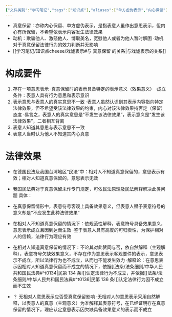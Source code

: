 ```yaml
---
{"文件类别":"学习笔记","tags":["知识点"],"aliases":["单方虚伪表示","内心保留"],"dg-publish":true,"permalink":"/学习笔记/知识点cheese/真意保留/","dgPassFrontmatter":true}
---
```


- 真意保留：亦称内心保留、单方虚伪表示，是指表意人虽作出意思表示，但内心有所保留，不希望依表示内容发生法律效果
- 动机：欺骗他人、激怒他人、博取美名，宽慰他人或者为他人暂时解困
·动机对于真意保留法律行为的效力判断并无影响
-  [[学习笔记/知识点cheese/戏谑表示#与 真意保留 的关系\|与戏谑表示的关系]]
# 构成要件
1. 存在一项意思表示
·真意保留时的表示具备特定的表示意义（效果意义）
·成立条件：表意人具有行为意思和表示意识
2. 表示意思与表意人的真实意思不一致
·表意人虽然认识到其表示内容指向特定法律效果，但不希望受该法律效果的约束，内心对该法律效果持否定（保留）态度
·易言之，表意人的真实意思是“不发生该法律效果”，表示意义是“发生该法律效果”，二者相互背离
3. 表意人知道其意思与表示意思不一致
4. 表意人当时认为他人不知道其内心真意
# 法律效果
- 在德国民法及我国台湾地区“民法”中：相对人不知道真意保留的，意思表示有效；相对人知道真意保留的，意思表示无效
- 我国民法典对于真意保留未作专门规定，可依民法原理及民法解释解决此类问题
具体：
- 在真意保留情形中，表意符号客观上具备效果意义，但表意人赋予表意符号的意义却是“不应发生此种法律效果”
- 在相对人不知道真意保留的情況下：依规范性解释，表意符号具备效果意义，意思表示成立且因到达而生效
·鉴于表意人具有高度的可归责性，为保护相对人的信赖，法律行为理应有效
- 在相对人知道真意保留的情况下：不论其对此赞同与否，依自然解释（主观解释），表意符号欠缺效果意义，不存在作为意思表示客观要件的表示，意思表示不成立，所以法律行为也不成立，从而也不能发生效力
·解释论：在意思表示因相对人知道真意保留而不成立的情况下，依据[[法条/法条细则/中华人民共和国民法典#^t0134\|民第 134 条Ⅰ]]认定法律行为不成立，并依据[[法条/法条细则/中华人民共和国民法典#^t0136\|民第 136 条Ⅰ]]认定法律行为因不成立而不生效

- ？ 无相对人意思表示应否受真意保留影响
·无相对人的意思表示采用自然解释，以表意人的真意（主观意义）为准解释其表意符号，在已经证明存在真意保留的情况下，理应认定意思表示因欠缺具备效果意义的表示而不成立